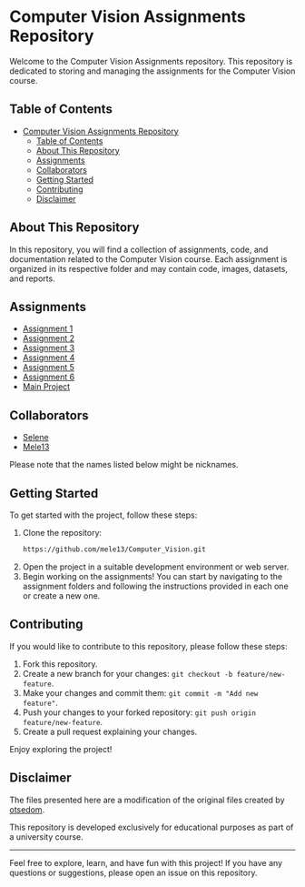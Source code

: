 # Computer Vision Assignments Repository

Welcome to the Computer Vision Assignments repository. This repository is dedicated to storing and managing the assignments for the Computer Vision course.

## Table of Contents
- [Computer Vision Assignments Repository](#computer-vision-assignments-repository)
  - [Table of Contents](#table-of-contents)
  - [About This Repository](#about-this-repository)
  - [Assignments](#assignments)
  - [Collaborators](#collaborators)
  - [Getting Started](#getting-started)
  - [Contributing](#contributing)
  - [Disclaimer](#disclaimer)

## About This Repository

In this repository, you will find a collection of assignments, code, and documentation related to the Computer Vision course. Each assignment is organized in its respective folder and may contain code, images, datasets, and reports.

## Assignments
- [Assignment 1](https://github.com/mele13/Computer_Vision/tree/main/P1)
- [Assignment 2](https://github.com/mele13/Computer_Vision/tree/main/P2)
- [Assignment 3](https://github.com/mele13/Computer_Vision/tree/main/P3)
- [Assignment 4](https://github.com/mele13/Computer_Vision/tree/main/P4)
- [Assignment 5](https://github.com/mele13/Computer_Vision/tree/main/P5)
- [Assignment 6](https://github.com/mele13/Computer_Vision/tree/main/P6)
- [Main Project](https://github.com/mele13/Computer_Vision/tree/main/Main%20Project)

## Collaborators

- [Selene](https://github.com/SeleneGonzalezCurbelo)
- [Mele13](https://github.com/mele13)

Please note that the names listed below might be nicknames.

## Getting Started
To get started with the project, follow these steps:
1. Clone the repository:
   ```bash
   https://github.com/mele13/Computer_Vision.git
   ```
2. Open the project in a suitable development environment or web server.
3. Begin working on the assignments! You can start by navigating to the assignment folders and following the instructions provided in each one or create a new one.

## Contributing

If you would like to contribute to this repository, please follow these steps:

1. Fork this repository.
2. Create a new branch for your changes: `git checkout -b feature/new-feature`.
3. Make your changes and commit them: `git commit -m "Add new feature"`.
4. Push your changes to your forked repository: `git push origin feature/new-feature`.
5. Create a pull request explaining your changes.

Enjoy exploring the project!

## Disclaimer
The files presented here are a modification of the original files created by [otsedom](https://github.com/otsedom/otsedom.github.io/tree/main/VC).

This repository is developed exclusively for educational purposes as part of a university course. 

--------------------------------------------------

Feel free to explore, learn, and have fun with this project! If you have any questions or suggestions, please open an issue on this repository.
